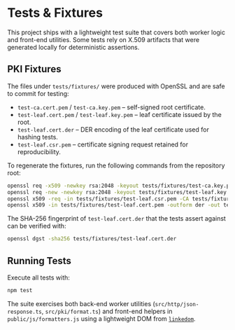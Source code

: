 # Tests & Fixtures

This project ships with a lightweight test suite that covers both worker logic and front-end utilities. Some tests rely on X.509 artifacts that were generated locally for deterministic assertions.

## PKI Fixtures

The files under `tests/fixtures/` were produced with OpenSSL and are safe to commit for testing:

- `test-ca.cert.pem` / `test-ca.key.pem` – self-signed root certificate.
- `test-leaf.cert.pem` / `test-leaf.key.pem` – leaf certificate issued by the root.
- `test-leaf.cert.der` – DER encoding of the leaf certificate used for hashing tests.
- `test-leaf.csr.pem` – certificate signing request retained for reproducibility.

To regenerate the fixtures, run the following commands from the repository root:

```bash
openssl req -x509 -newkey rsa:2048 -keyout tests/fixtures/test-ca.key.pem -out tests/fixtures/test-ca.cert.pem -days 365 -nodes -sha256 -subj "/C=US/ST=Example/L=Example/O=Example Org/OU=Testing/CN=Test Root CA"
openssl req -new -newkey rsa:2048 -keyout tests/fixtures/test-leaf.key.pem -out tests/fixtures/test-leaf.csr.pem -nodes -sha256 -subj "/C=US/ST=Example/L=Example/O=Example Org/OU=Testing/CN=Leaf Certificate"
openssl x509 -req -in tests/fixtures/test-leaf.csr.pem -CA tests/fixtures/test-ca.cert.pem -CAkey tests/fixtures/test-ca.key.pem -CAcreateserial -out tests/fixtures/test-leaf.cert.pem -days 365 -sha256
openssl x509 -in tests/fixtures/test-leaf.cert.pem -outform der -out tests/fixtures/test-leaf.cert.der
```

The SHA-256 fingerprint of `test-leaf.cert.der` that the tests assert against can be verified with:

```bash
openssl dgst -sha256 tests/fixtures/test-leaf.cert.der
```

## Running Tests

Execute all tests with:

```bash
npm test
```

The suite exercises both back-end worker utilities (`src/http/json-response.ts`, `src/pki/format.ts`) and front-end helpers in `public/js/formatters.js` using a lightweight DOM from [`linkedom`](https://github.com/WebReflection/linkedom).
